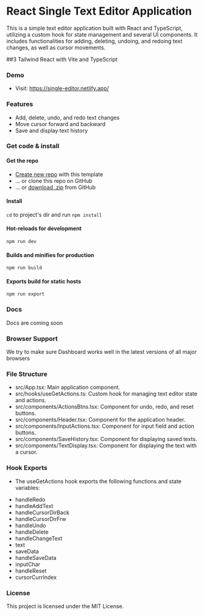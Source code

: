 # React Single Text Editor Application

This is a simple text editor application built with React and TypeScript, utilizing a custom hook for state management and several UI components. It includes functionalities for adding, deleting, undoing, and redoing text changes, as well as cursor movements.

##3 Tailwind React with Vite and TypeScript

### Demo
- Visit: https://single-editor.netlify.app/

### Features

- Add, delete, undo, and redo text changes
- Move cursor forward and backward
- Save and display text history


### Get code & install

#### Get the repo

* [Create new repo](https://github.com/castelstack/single-text-editor) with this template
* &hellip; or clone this repo on GitHub
* &hellip; or [download .zip](https://github.com/castelstack/single-text-editor/archive/master.zip) from GitHub

#### Install

`cd` to project's dir and run `npm install`


#### Hot-reloads for development

```
npm run dev
```

#### Builds and minifies for production

```
npm run build
```

#### Exports build for static hosts

```
npm run export
```

### Docs

Docs are coming soon

### Browser Support
We try to make sure Dashboard works well in the latest versions of all major browsers

### File Structure

* src/App.tsx: Main application component.
* src/hooks/useGetActions.ts: Custom hook for managing text editor state and actions.
* src/components/ActionsBtns.tsx: Component for undo, redo, and reset buttons.
* src/components/Header.tsx: Component for the application header.
* src/components/InputActions.tsx: Component for input field and action buttons.
* src/components/SaveHistory.tsx: Component for displaying saved texts.
* src/components/TextDisplay.tsx: Component for displaying the text with a cursor.

### Hook Exports

- The useGetActions hook exports the following functions and state variables:

* handleRedo
* handleAddText
* handleCursorDirBack
* handleCursorDirFrw
* handleUndo
* handleDelete
* handleChangeText
* text
* saveData
* handleSaveData
* inputChar
* handleReset
* cursorCurrIndex


### License
This project is licensed under the MIT License.